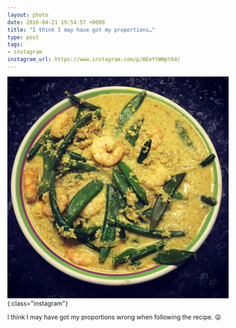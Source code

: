 ```yaml
---
layout: photo
date: 2016-04-21 19:54:57 +0000
title: "I think I may have got my proportions…"
type: post
tags:
- instagram
instagram_url: https://www.instagram.com/p/BEeYtWWpt64/
---
```


![Instagram - BEeYtWWpt64](/img/BEeYtWWpt64.jpg){:class="instagram"}

I think I may have got my proportions wrong when following the recipe. 😛
